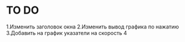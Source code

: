 TO DO
============

1.Изменить заголовок окна 
2.Изменить вывод графика по нажатию
3.Добавить на график указатели на скорость
4
